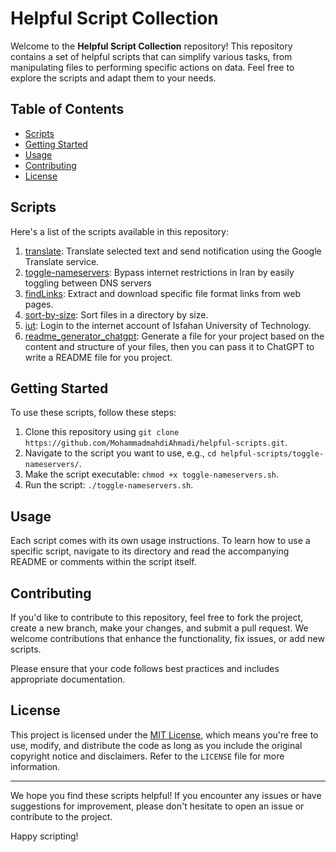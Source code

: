 # Helpful Script Collection

Welcome to the **Helpful Script Collection** repository! This repository contains a set of helpful scripts that can simplify various tasks, from manipulating files to performing specific actions on data. Feel free to explore the scripts and adapt them to your needs.

## Table of Contents

- [Scripts](#scripts)
- [Getting Started](#getting-started)
- [Usage](#usage)
- [Contributing](#contributing)
- [License](#license)

## Scripts

Here's a list of the scripts available in this repository:

1. [translate](translate): Translate selected text and send notification using the Google Translate service.
2. [toggle-nameservers](toggle-nameservers): Bypass internet restrictions in Iran by easily toggling between DNS servers
3. [findLinks](findLinks): Extract and download specific file format links from web pages.
4. [sort-by-size](sort-by-size): Sort files in a directory by size.
5. [iut](iut): Login to the internet account of Isfahan University of Technology.
6. [readme_generator_chatgpt](readme_generator_chatgpt): Generate a file for your project based on the content and structure of your files, then you can pass it to ChatGPT to write a README file for you project.

## Getting Started

To use these scripts, follow these steps:

1. Clone this repository using `git clone https://github.com/MohammadmahdiAhmadi/helpful-scripts.git`.
2. Navigate to the script you want to use, e.g., `cd helpful-scripts/toggle-nameservers/`.
3. Make the script executable: `chmod +x toggle-nameservers.sh`.
4. Run the script: `./toggle-nameservers.sh`.

## Usage

Each script comes with its own usage instructions. To learn how to use a specific script, navigate to its directory and read the accompanying README or comments within the script itself.

## Contributing

If you'd like to contribute to this repository, feel free to fork the project, create a new branch, make your changes, and submit a pull request. We welcome contributions that enhance the functionality, fix issues, or add new scripts.

Please ensure that your code follows best practices and includes appropriate documentation.

## License

This project is licensed under the [MIT License](LICENSE), which means you're free to use, modify, and distribute the code as long as you include the original copyright notice and disclaimers. Refer to the `LICENSE` file for more information.

---

We hope you find these scripts helpful! If you encounter any issues or have suggestions for improvement, please don't hesitate to open an issue or contribute to the project.

Happy scripting!
